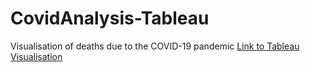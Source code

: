 # CovidAnalysis-Tableau
Visualisation of deaths due to the COVID-19 pandemic
[Link to Tableau Visualisation](https://public.tableau.com/app/profile/mothigowtham/viz/PredictionofPandemicGrowth/Dashboard1)
